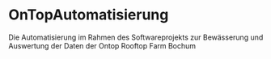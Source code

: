 # OnTopAutomatisierung
Die Automatisierung im Rahmen des Softwareprojekts zur Bewässerung und Auswertung der Daten der Ontop Rooftop Farm Bochum
